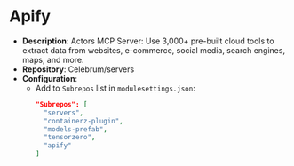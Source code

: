 # Apify

* **Description**: Actors MCP Server: Use 3,000+ pre-built cloud tools to extract data from websites, e-commerce, social media, search engines, maps, and more.
* **Repository**: Celebrum/servers
* **Configuration**:
  - Add to `Subrepos` list in `modulesettings.json`:
    ```json
    "Subrepos": [
      "servers",
      "containerz-plugin",
      "models-prefab",
      "tensorzero",
      "apify"
    ]
    ```
